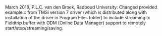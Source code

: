 March 2018, P.L.C. van den Broek, Radboud University:
Changed provided example.c from TMSi version 7 driver (which is distributed along with installation of the driver in Program Files folder) to include streaming to Fieldtrip buffer with ODM (Online Data Manager) support to remotely start/stop/streaming/saving.